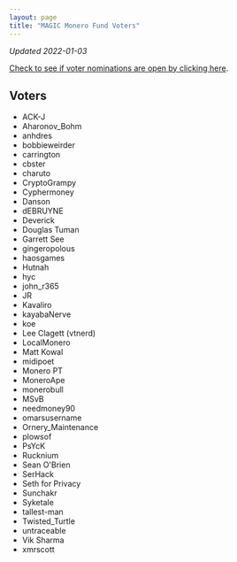 ```yaml
---
layout: page
title: "MAGIC Monero Fund Voters"
---
```


*Updated 2022-01-03*

[Check to see if voter nominations are open by clicking here](https://github.com/MAGICGrants/Monero-Fund).

## Voters

* ACK-J
* Aharonov_Bohm
* anhdres
* bobbieweirder
* carrington
* cbster
* charuto
* CryptoGrampy
* Cyphermoney
* Danson
* dEBRUYNE
* Deverick
* Douglas Tuman
* Garrett See
* gingeropolous
* haosgames
* Hutnah
* hyc
* john_r365
* JR
* Kavaliro
* kayabaNerve
* koe
* Lee Clagett (vtnerd)
* LocalMonero
* Matt Kowal
* midipoet
* Monero PT
* MoneroApe
* monerobull
* MSvB
* needmoney90
* omarsusername
* Ornery_Maintenance
* plowsof
* PsYcK
* Rucknium
* Sean O'Brien
* SerHack
* Seth for Privacy
* Sunchakr
* Syketale
* tallest-man
* Twisted_Turtle
* untraceable
* Vik Sharma
* xmrscott
